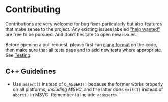 # Contributing
Contributions are very welcome for bug fixes particularly but also features that make sense to the project. Any existing issues labeled ["help wanted"](https://github.com/netromdk/dispar/labels/help%20wanted) are free to be pursued. And don't hesitate to open new issues.

Before opening a pull request, please first run [clang format](https://clang.llvm.org/docs/ClangFormat.html) on the code, then make sure that all tests pass and to add new tests where appropriate. See [Testing](README.md#testing).

## C++ Guidelines
* Use `assert()` instead of `Q_ASSERT()` because the former works properly on all platforms, _including MSVC_, and the latter does `exit(1)` instead of `abort()` in MSVC. Remember to include `<cassert>`.
